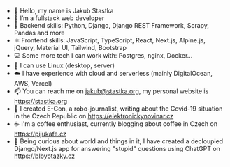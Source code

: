 - 👋 Hello, my name is Jakub Stastka
- 👀 I’m a fullstack web developer
- 🐍 Backend skills: Python, Django, Django REST Framework, Scrapy, Pandas and more
- ⚛️ Frontend skills: JavaScript, TypeScript, React, Next.js, Alpine.js, jQuery, Material UI, Tailwind, Bootstrap
- 💻 Some more tech I can work with: Postgres, nginx, Docker...
- 🐧 I can use Linux (desktop, server)
- ☁️ I have experience with cloud and serverless (mainly DigitalOcean, AWS, Vercel)
- 📫 You can reach me on jakub@stastka.org, my personal website is https://stastka.org
- 🤖 I created E-Gon, a robo-journalist, writing about the Covid-19 situation in the Czech Republic on https://elektronickynovinar.cz
- ☕ I'm a coffee enthusiast, currently blogging about coffee in Czech on https://pijukafe.cz
- 🙋 Being curious about world and things in it, I have created a decloupled Django/Next.js app for answering "stupid" questions using ChatGPT on https://blbyotazky.cz
